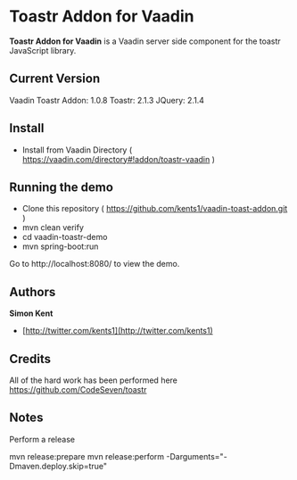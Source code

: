 # Toastr Addon for Vaadin
**Toastr Addon for Vaadin** is a Vaadin server side component for the toastr JavaScript library.

## Current Version
Vaadin Toastr Addon: 1.0.8
Toastr: 2.1.3
JQuery: 2.1.4

## Install

- Install from Vaadin Directory ( https://vaadin.com/directory#!addon/toastr-vaadin )

## Running the demo

- Clone this repository ( https://github.com/kents1/vaadin-toast-addon.git )
- mvn clean verify
- cd vaadin-toastr-demo
- mvn spring-boot:run

Go to http://localhost:8080/ to view the demo.

## Authors
**Simon Kent**

+ [http://twitter.com/kents1](http://twitter.com/kents1)

## Credits
All of the hard work has been performed here https://github.com/CodeSeven/toastr

## Notes

Perform a release

mvn release:prepare
mvn release:perform -Darguments="-Dmaven.deploy.skip=true"